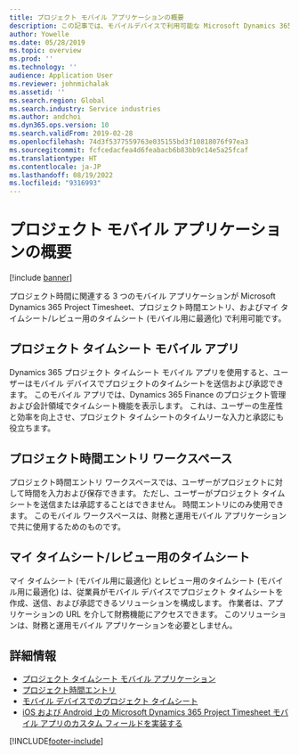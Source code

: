 ```yaml
---
title: プロジェクト モバイル アプリケーションの概要
description: この記事では、モバイルデバイスで利用可能な Microsoft Dynamics 365 Project Timesheet、プロジェクトの時間入力、および自分のタイムシートのプロジェクト時間関連のアプリケーションに関する一般情報を提供します。
author: Yowelle
ms.date: 05/28/2019
ms.topic: overview
ms.prod: ''
ms.technology: ''
audience: Application User
ms.reviewer: johnmichalak
ms.assetid: ''
ms.search.region: Global
ms.search.industry: Service industries
ms.author: andchoi
ms.dyn365.ops.version: 10
ms.search.validFrom: 2019-02-28
ms.openlocfilehash: 74d3f5377559763e035155bd3f10818076f97ea3
ms.sourcegitcommit: fcfcedacfea4d6feabacb6b83bb9c14e5a25fcaf
ms.translationtype: HT
ms.contentlocale: ja-JP
ms.lasthandoff: 08/19/2022
ms.locfileid: "9316993"
---
```

# <a name="project-mobile-applications-overview"></a>プロジェクト モバイル アプリケーションの概要

[!include [banner](../includes/banner.md)]

プロジェクト時間に関連する 3 つのモバイル アプリケーションが Microsoft Dynamics 365 Project Timesheet、プロジェクト時間エントリ、およびマイ タイムシート/レビュー用のタイムシート (モバイル用に最適化) で利用可能です。

## <a name="project-timesheet-mobile-app"></a>プロジェクト タイムシート モバイル アプリ

Dynamics 365 プロジェクト タイムシート モバイル アプリを使用すると、ユーザーはモバイル デバイスでプロジェクトのタイムシートを送信および承認できます。 このモバイル アプリでは、Dynamics 365 Finance のプロジェクト管理および会計領域でタイムシート機能を表示します。 これは、ユーザーの生産性と効率を向上させ、プロジェクト タイムシートのタイムリーな入力と承認にも役立ちます。

## <a name="project-time-entry-workspace"></a>プロジェクト時間エントリ ワークスペース

プロジェクト時間エントリ ワークスペースでは、ユーザーがプロジェクトに対して時間を入力および保存できます。 ただし、ユーザーがプロジェクト タイムシートを送信または承認することはできません。 時間エントリにのみ使用できます。 このモバイル ワークスペースは、財務と運用モバイル アプリケーションで共に使用するためのものです。

## <a name="my-timesheetstimesheets-for-my-review"></a>マイ タイムシート/レビュー用のタイムシート

マイ タイムシート (モバイル用に最適化) とレビュー用のタイムシート (モバイル用に最適化) は、従業員がモバイル デバイスでプロジェクト タイムシートを作成、送信、および承認できるソリューションを構成します。 作業者は、アプリケーションの URL を介して財務機能にアクセスできます。 このソリューションは、財務と運用モバイル アプリケーションを必要としません。

## <a name="for-more-information"></a>詳細情報

- [プロジェクト タイムシート モバイル アプリケーション](project-timesheet.md)
- [プロジェクト時間エントリ](project-time-entry-mobile-workspace.md)
- [モバイル デバイスでのプロジェクト タイムシート](Mobile-timesheets.md)
- [iOS および Android 上の Microsoft Dynamics 365 Project Timesheet モバイル アプリのカスタム フィールドを実装する](custom-fields-mobile.md)

[!INCLUDE[footer-include](../includes/footer-banner.md)]

